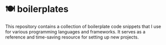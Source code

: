 # 🍽️ boilerplates
This repository contains a collection of boilerplate code snippets that I use for various programming languages and frameworks. It serves as a reference and time-saving resource for setting up new projects.

